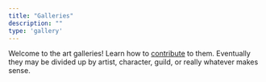 ```yaml
---
title: "Galleries"
description: ""
type: 'gallery'
---
```


Welcome to the art galleries! Learn how to [contribute](/contribute/) to them. Eventually they may be divided up by artist, character, guild, or really whatever makes sense.
